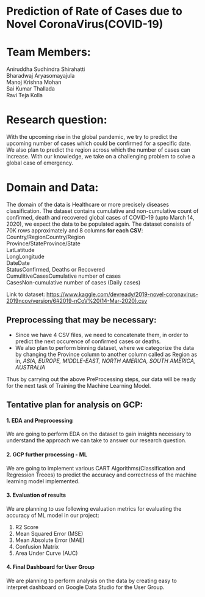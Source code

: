 # Prediction of Rate of Cases due to Novel CoronaVirus(COVID-19)


# Team Members:
Aniruddha Sudhindra Shirahatti<br/>
Bharadwaj Aryasomayajula<br/>
Manoj Krishna Mohan<br/>
Sai Kumar Thallada<br/>
Ravi Teja Kolla

# Research question:  
With the upcoming rise in the global pandemic, we try to predict the upcoming number of cases which could be confirmed for a specific date. We also plan to predict the region across which the number of cases can increase. With our knowledge, we take on a challenging problem to solve a global case of emergency.
# Domain and Data: 
The domain of the data is Healthcare or more precisely diseases classification.
The dataset contains cumulative and non-cumulative count of confirmed, death and recovered global cases of COVID-19 (upto March 14, 2020), we expect the data to be populated again.
The dataset consists of 70K rows approximately and 8 columns **for each CSV**:
Country/RegionCountry/Region<br/>
Province/StateProvince/State<br/>
LatLatitude<br/>
LongLongitude<br/>
DateDate<br/>
StatusConfirmed, Deaths or Recovered<br/>
CumulitiveCasesCumulative number of cases<br/>
CasesNon-cumulative number of cases (Daily cases)<br/>

Link to dataset: https://www.kaggle.com/devready/2019-novel-coronavirus-2019ncov/version/6#2019-nCoV%20(14-Mar-2020).csv

## Preprocessing that may be necessary:
- Since we have 4 CSV files, we need to concatenate them, in order to predict the next occurence of confirmed cases or deaths.
- We also plan to perform binning dataset, where we categorize the data by changing the Province column to another column called as Region as in, *ASIA, EUROPE, MIDDLE-EAST, NORTH AMERICA, SOUTH AMERICA, AUSTRALIA*

Thus by carrying out the above PreProcessing steps, our data will be ready for the next task of Training the Machine Learning Model.

<!-- ## size of data - data must be “big” data (millions of records) -->

## Tentative plan for analysis on GCP:

#### 1. EDA and Preprocessing
We are going to perform EDA on the dataset to gain insights necessary to understand the approach we can take to answer our research question.

#### 2. GCP further processing - ML
We are going to implement various CART Algorithms(Classification and Regression Treees) to predict the accuracy and correctness of the machine learning model implemented.
#### 3. Evaluation of results
We are planning to use following evaluation metrics for evaluating the accuracy of ML model in our project:
1. R2 Score
2. Mean Squared Error (MSE)
3. Mean Absolute Error (MAE)
4. Confusion Matrix
5. Area Under Curve (AUC)
#### 4. Final Dashboard for User Group
We are planning to perform analysis on the data by creating easy to interpret dashboard on Google Data Studio for the User Group.
